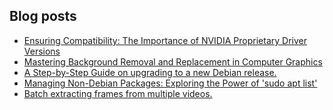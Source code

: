 ## Blog posts
<!-- BLOG-POST-LIST:START -->
- [Ensuring Compatibility: The Importance of NVIDIA Proprietary Driver Versions](https://furycd001.github.io/ensuring-compatibility-the-importance-of-nvidia-proprietary-driver-versions/)
- [Mastering Background Removal and Replacement in Computer Graphics](https://furycd001.github.io/mastering-background-removal-and-replacement-in-computer-graphics/)
- [A Step-by-Step Guide on upgrading to a new Debian release.](https://furycd001.github.io/a-step-by-step-guide-on-upgrading-to-a-new-debian-release/)
- [Managing Non-Debian Packages: Exploring the Power of &#39;sudo apt list&#39;](https://furycd001.github.io/managing-non-debian-packages-exploring-the-power-of-sudo-apt-list/)
- [Batch extracting frames from multiple videos.](https://furycd001.github.io/batch-extracting-frames-from-multiple-videos/)
<!-- BLOG-POST-LIST:END -->

<!--
**furycd001/furycd001** is a ✨ _special_ ✨ repository because its `README.md` (this file) appears on your GitHub profile.

Here are some ideas to get you started:

- 🔭 I’m currently working on ...
- 🌱 I’m currently learning ...
- 👯 I’m looking to collaborate on ...
- 🤔 I’m looking for help with ...
- 💬 Ask me about ...
- 📫 How to reach me: ...
- 😄 Pronouns: ...
- ⚡ Fun fact: ...
-->
